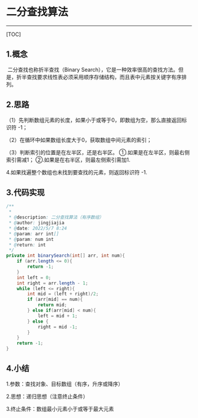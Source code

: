 # 二分查找算法

------

[TOC]

## 1.概念

​	二分查找也称折半查找（Binary Search），它是一种效率很高的查找方法。但是，折半查找要求线性表必须采用顺序存储结构，而且表中元素按关键字有序排列。

## 2.思路

（1）先判断数组元素的长度，如果小于或等于0，即数组为空，那么直接返回标识符 -1；

（2）在循环中如果数组长度大于0，获取数组中间元素的索引；

（3）判断索引的位置是在左半区，还是右半区。
	①.如果是在左半区，则最右侧索引需减1；
	②.如果是在右半区，则最左侧索引需加1.

4.如果找遍整个数组也未找到要查找的元素，则返回标识符 -1.

## 3.代码实现

```java
/**
 *
 * @description: 二分查找算法（有序数组）
 * @author: jingjiajia
 * @date: 2022/5/7 8:24
 * @param: arr int[]
 * @param: num int
 * @return: int
 */
private int binarySearch(int[] arr, int num){
    if (arr.length <= 0){
        return -1;
    }
    int left = 0;
    int right = arr.length - 1;
    while (left <= right){
        int mid = (left + right)/2;
        if (arr[mid] == num){
            return mid;
        } else if(arr[mid] < num){
            left = mid + 1;
        } else {
            right = mid -1;
        }
    }
    return -1;
}
```

## 4.小结

1.参数：查找对象、目标数组（有序，升序或降序）

2.思想：递归思想（注意终止条件）

3.终止条件：数组最小元素小于或等于最大元素



